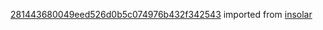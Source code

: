 [281443680049eed526d0b5c074976b432f342543](https://github.com/insolar/insolar/commit/281443680049eed526d0b5c074976b432f342543) imported from [insolar](https://github.com/insolar/insolar)

